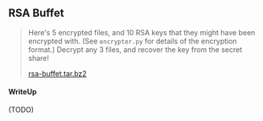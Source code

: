 ## RSA Buffet

> Here's 5 encrypted files, and 10 RSA keys that they might have been encrypted with. (See `encrypter.py` for details of the encryption format.) Decrypt any 3 files, and recover the key from the secret share!
> 
> [rsa-buffet.tar.bz2](./lib/rsa-buffet.tar.bz2)

#### WriteUp

(TODO)